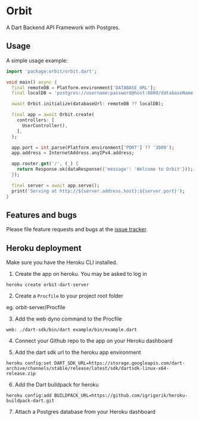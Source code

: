 # Orbit

A Dart Backend API Framework with Postgres.

## Usage

A simple usage example:

```dart
import 'package:orbit/orbit.dart';

void main() async {
  final remoteDB = Platform.environment['DATABASE_URL'];
  final localDB = 'postgres://username:password@host:8080/databaseName';

  await Orbit.initialize(databaseUrl: remoteDB ?? localDB);

  final app = await Orbit.create(
    controllers: [
      UserController(),
    ],
  );

  app.port = int.parse(Platform.environment['PORT'] ?? '3000');
  app.address = InternetAddress.anyIPv4.address;

  app.router.get('/', (_) {
    return Response.ok(dataResponse({'message': 'Welcome to Orbit'}));
  });

  final server = await app.serve();
  print('Serving at http://${server.address.host}:${server.port}');
}

```

## Features and bugs

Please file feature requests and bugs at the [issue tracker][tracker].

[tracker]: http://example.com/issues/replaceme

## Heroku deployment

Make sure you have the Heroku CLI installed.

1. Create the app on heroku. You may be asked to log in

```
heroku create orbit-dart-server
```

2. Create a `Procfile` to your project root folder

eg. orbit-server/Procfile

3. Add the web dyno command to the Procfile

```
web: ./dart-sdk/bin/dart example/bin/example.dart
```

4. Connect your Github repo to the app on your Heroku dashboard

5. Add the dart sdk url to the heroku app environment

```
heroku config:set DART_SDK_URL=https://storage.googleapis.com/dart-archive/channels/stable/release/latest/sdk/dartsdk-linux-x64-release.zip
```

6. Add the Dart buildpack for heroku

```
heroku config:add BUILDPACK_URL=https://github.com/igrigorik/heroku-buildpack-dart.git
```

7. Attach a Postgres database from your Heroku dashboard
